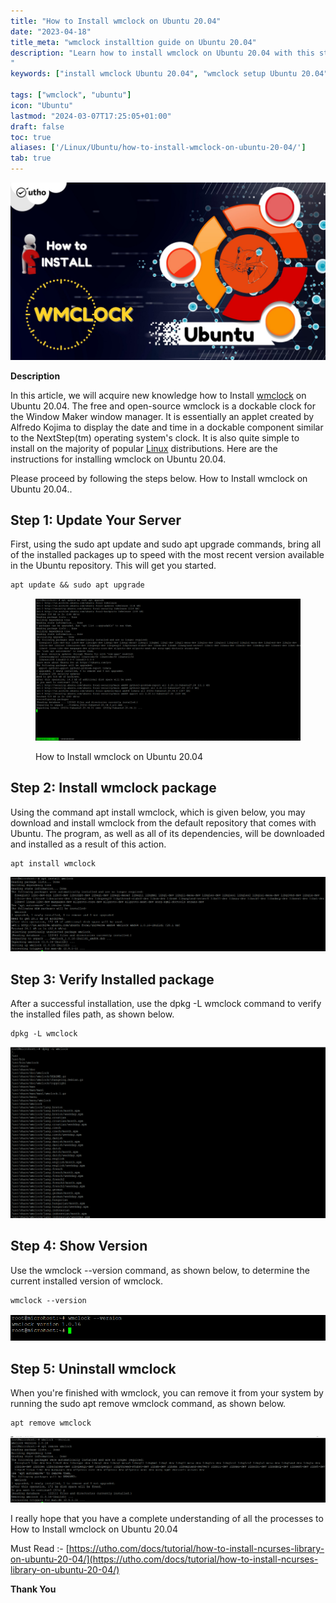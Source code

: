 ```yaml
---
title: "How to Install wmclock on Ubuntu 20.04"
date: "2023-04-18"
title_meta: "wmclock installtion guide on Ubuntu 20.04"
description: "Learn how to install wmclock on Ubuntu 20.04 with this step-by-step guide. Set up wmclock, a simple yet useful window manager clock application, on your Ubuntu 20.04 desktop to manage time efficiently.
"
keywords: ["install wmclock Ubuntu 20.04", "wmclock setup Ubuntu 20.04", "Ubuntu 20.04 wmclock installation guide", "desktop clock Ubuntu", "Ubuntu wmclock tutorial", "wmclock installation steps Ubuntu 20.04", "time management Ubuntu", "wmclock Ubuntu 20.04 instructions"]

tags: ["wmclock", "ubuntu"]
icon: "Ubuntu"
lastmod: "2024-03-07T17:25:05+01:00"
draft: false
toc: true
aliases: ['/Linux/Ubuntu/how-to-install-wmclock-on-ubuntu-20-04/']
tab: true
---
```


![How to Install wmclock on Ubuntu 20.04](images/How-to-Install-wmclock-on-Ubuntu-20.04_utho.jpg)

**Description**

In this article, we will acquire new knowledge how to Install [wmclock](https://en.wikipedia.org/wiki/Ubuntu) on Ubuntu 20.04. The free and open-source wmclock is a dockable clock for the Window Maker window manager. It is essentially an applet created by Alfredo Kojima to display the date and time in a dockable component similar to the NextStep(tm) operating system's clock. It is also quite simple to install on the majority of popular [Linux](https://utho.com/docs/tutorial/how-to-install-ncurses-library-on-ubuntu-20-04/) distributions. Here are the instructions for installing wmclock on Ubuntu 20.04.

Please proceed by following the steps below. How to Install wmclock on Ubuntu 20.04..

## Step 1: Update Your Server

First, using the sudo apt update and sudo apt upgrade commands, bring all of the installed packages up to speed with the most recent version available in the Ubuntu repository. This will get you started.

```
apt update && sudo apt upgrade
```
<figure>

![upgrade and update package](images/image-965-1024x550.png)

<figcaption>

How to Install wmclock on Ubuntu 20.04

</figcaption>

</figure>

## Step 2: Install wmclock package

Using the command apt install wmclock, which is given below, you may download and install wmclock from the default repository that comes with Ubuntu. The program, as well as all of its dependencies, will be downloaded and installed as a result of this action.

```
apt install wmclock
```
![installing package](images/image-966-1024x243.png)

## Step 3: Verify Installed package

After a successful installation, use the dpkg -L wmclock command to verify the installed files path, as shown below.

```
dpkg -L wmclock
```
![verifying installation](images/image-967-1024x556.png)

## Step 4: Show Version

Use the wmclock --version command, as shown below, to determine the current installed version of wmclock.

```
wmclock --version
```
![installed package version](images/image-968.png)

## Step 5: Uninstall wmclock

When you're finished with wmclock, you can remove it from your system by running the sudo apt remove wmclock command, as shown below.

```
apt remove wmclock
```
![removing package](images/image-969-1024x215.png)

I really hope that you have a complete understanding of all the processes to How to Install wmclock on Ubuntu 20.04

Must Read :- [https://utho.com/docs/tutorial/how-to-install-ncurses-library-on-ubuntu-20-04/](https://utho.com/docs/tutorial/how-to-install-ncurses-library-on-ubuntu-20-04/)

**Thank You**
